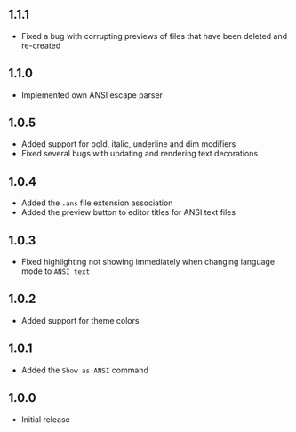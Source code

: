 ## 1.1.1

- Fixed a bug with corrupting previews of files that have been deleted and re-created

## 1.1.0

- Implemented own ANSI escape parser

## 1.0.5

- Added support for bold, italic, underline and dim modifiers
- Fixed several bugs with updating and rendering text decorations

## 1.0.4

- Added the `.ans` file extension association
- Added the preview button to editor titles for ANSI text files

## 1.0.3

- Fixed highlighting not showing immediately when changing language mode to `ANSI text`

## 1.0.2

- Added support for theme colors

## 1.0.1

- Added the `Show as ANSI` command

## 1.0.0

- Initial release
